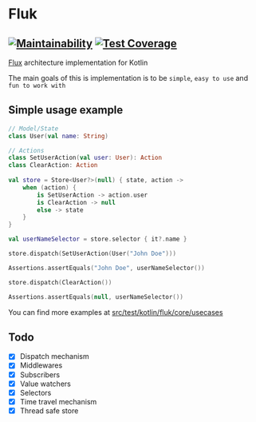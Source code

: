 # Fluk
[![Maintainability](https://api.codeclimate.com/v1/badges/2ee40d3c924df3493001/maintainability)](https://codeclimate.com/github/Brunomachadob/fluk/maintainability)
[![Test Coverage](https://api.codeclimate.com/v1/badges/2ee40d3c924df3493001/test_coverage)](https://codeclimate.com/github/Brunomachadob/fluk/test_coverage)
---

[Flux](https://facebook.github.io/flux/) architecture implementation for Kotlin


The main goals of this is implementation is to be `simple`, `easy to use` and `fun to work with`


## Simple usage example

```kotlin
// Model/State
class User(val name: String)

// Actions
class SetUserAction(val user: User): Action
class ClearAction: Action
    
val store = Store<User?>(null) { state, action ->
    when (action) {
        is SetUserAction -> action.user
        is ClearAction -> null
        else -> state
    }
}

val userNameSelector = store.selector { it?.name }

store.dispatch(SetUserAction(User("John Doe")))

Assertions.assertEquals("John Doe", userNameSelector())

store.dispatch(ClearAction())

Assertions.assertEquals(null, userNameSelector())
```

You can find more examples at [src/test/kotlin/fluk/core/usecases](https://github.com/Brunomachadob/fluk/tree/master/src/test/kotlin/fluk/core/usecases)

## Todo

- [X] Dispatch mechanism
- [X] Middlewares
- [X] Subscribers
- [X] Value watchers
- [X] Selectors
- [X] Time travel mechanism
- [X] Thread safe store
